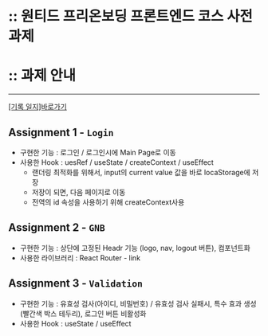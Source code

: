 # :: 원티드 프리온보딩 프론트엔드 코스 사전과제

# :: 과제 안내

---

[[기록 일지]바로가기](https://blog.naver.com/ohtk92)

## Assignment 1 - `Login`

- 구현한 기능 : 로그인 / 로그인시에 Main Page로 이동
- 사용한 Hook : uesRef / useState / createContext / useEffect
  - 랜더링 최적화를 위해서, input의 current value 값을 바로 locaStorage에 저장
  - 저장이 되면, 다음 페이지로 이동
  - 전역의 id 속성을 사용하기 위해 createContext사용

## Assignment 2 - `GNB`

- 구현한 기능 : 상단에 고정된 Headr 기능 (logo, nav, logout 버튼), 컴포넌트화
- 사용한 라이브러리 : React Router - link

## Assignment 3 - `Validation`

- 구현한 기능 : 유효성 검사(아이디, 비밀번호) / 유효성 검사 실패시, 특수 효과 생성(빨간색 박스 테두리), 로그인 버튼 비활성화
- 사용한 Hook : useState / useEffect
